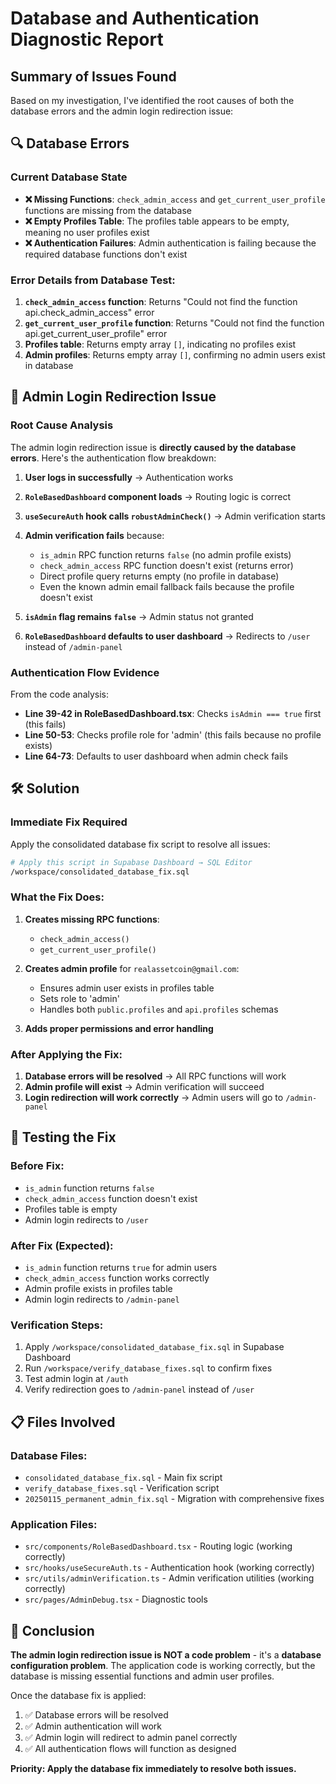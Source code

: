 # Database and Authentication Diagnostic Report

## Summary of Issues Found

Based on my investigation, I've identified the root causes of both the database errors and the admin login redirection issue:

## 🔍 Database Errors

### Current Database State
- **❌ Missing Functions**: `check_admin_access` and `get_current_user_profile` functions are missing from the database
- **❌ Empty Profiles Table**: The profiles table appears to be empty, meaning no user profiles exist
- **❌ Authentication Failures**: Admin authentication is failing because the required database functions don't exist

### Error Details from Database Test:
1. **`check_admin_access` function**: Returns "Could not find the function api.check_admin_access" error
2. **`get_current_user_profile` function**: Returns "Could not find the function api.get_current_user_profile" error  
3. **Profiles table**: Returns empty array `[]`, indicating no profiles exist
4. **Admin profiles**: Returns empty array `[]`, confirming no admin users exist in database

## 🔄 Admin Login Redirection Issue

### Root Cause Analysis
The admin login redirection issue is **directly caused by the database errors**. Here's the authentication flow breakdown:

1. **User logs in successfully** → Authentication works
2. **`RoleBasedDashboard` component loads** → Routing logic is correct
3. **`useSecureAuth` hook calls `robustAdminCheck()`** → Admin verification starts
4. **Admin verification fails** because:
   - `is_admin` RPC function returns `false` (no admin profile exists)
   - `check_admin_access` RPC function doesn't exist (returns error)
   - Direct profile query returns empty (no profile in database)
   - Even the known admin email fallback fails because the profile doesn't exist

5. **`isAdmin` flag remains `false`** → Admin status not granted
6. **`RoleBasedDashboard` defaults to user dashboard** → Redirects to `/user` instead of `/admin-panel`

### Authentication Flow Evidence
From the code analysis:
- **Line 39-42 in RoleBasedDashboard.tsx**: Checks `isAdmin === true` first (this fails)
- **Line 50-53**: Checks profile role for 'admin' (this fails because no profile exists)
- **Line 64-73**: Defaults to user dashboard when admin check fails

## 🛠️ Solution

### Immediate Fix Required
Apply the consolidated database fix script to resolve all issues:

```bash
# Apply this script in Supabase Dashboard → SQL Editor
/workspace/consolidated_database_fix.sql
```

### What the Fix Does:
1. **Creates missing RPC functions**:
   - `check_admin_access()` 
   - `get_current_user_profile()`

2. **Creates admin profile** for `realassetcoin@gmail.com`:
   - Ensures admin user exists in profiles table
   - Sets role to 'admin'
   - Handles both `public.profiles` and `api.profiles` schemas

3. **Adds proper permissions and error handling**

### After Applying the Fix:
1. **Database errors will be resolved** → All RPC functions will work
2. **Admin profile will exist** → Admin verification will succeed
3. **Login redirection will work correctly** → Admin users will go to `/admin-panel`

## 🧪 Testing the Fix

### Before Fix:
- `is_admin` function returns `false`
- `check_admin_access` function doesn't exist
- Profiles table is empty
- Admin login redirects to `/user`

### After Fix (Expected):
- `is_admin` function returns `true` for admin users
- `check_admin_access` function works correctly
- Admin profile exists in profiles table
- Admin login redirects to `/admin-panel`

### Verification Steps:
1. Apply `/workspace/consolidated_database_fix.sql` in Supabase Dashboard
2. Run `/workspace/verify_database_fixes.sql` to confirm fixes
3. Test admin login at `/auth`
4. Verify redirection goes to `/admin-panel` instead of `/user`

## 📋 Files Involved

### Database Files:
- `consolidated_database_fix.sql` - Main fix script
- `verify_database_fixes.sql` - Verification script
- `20250115_permanent_admin_fix.sql` - Migration with comprehensive fixes

### Application Files:
- `src/components/RoleBasedDashboard.tsx` - Routing logic (working correctly)
- `src/hooks/useSecureAuth.ts` - Authentication hook (working correctly)  
- `src/utils/adminVerification.ts` - Admin verification utilities (working correctly)
- `src/pages/AdminDebug.tsx` - Diagnostic tools

## 🎯 Conclusion

**The admin login redirection issue is NOT a code problem** - it's a **database configuration problem**. The application code is working correctly, but the database is missing essential functions and admin user profiles.

Once the database fix is applied:
1. ✅ Database errors will be resolved
2. ✅ Admin authentication will work
3. ✅ Admin login will redirect to admin panel correctly
4. ✅ All authentication flows will function as designed

**Priority: Apply the database fix immediately to resolve both issues.**